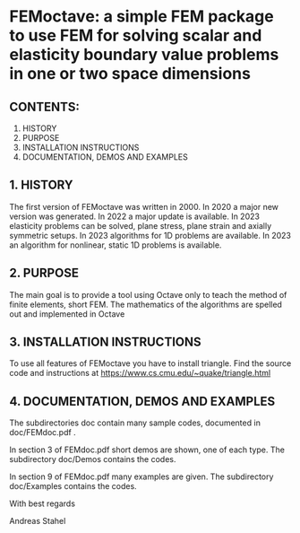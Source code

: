 # FEMoctave: a simple FEM package to use FEM for solving scalar and elasticity boundary value problems in one or two space dimensions

## CONTENTS:

1. HISTORY
2. PURPOSE
3. INSTALLATION INSTRUCTIONS
4. DOCUMENTATION, DEMOS AND EXAMPLES

## 1. HISTORY
The first version of FEMoctave was written in 2000.
In 2020 a major new version was generated.
In 2022 a major update is available.
In 2023 elasticity problems can be solved, plane stress, plane strain and axially symmetric setups.
In 2023 algorithms for 1D problems are available.
In 2023 an algorithm for nonlinear, static 1D problems is available.

## 2. PURPOSE
The main goal is to provide a tool using Octave only to teach the method of finite elements, short FEM.
The mathematics of the algorithms are spelled out and implemented in Octave

## 3. INSTALLATION INSTRUCTIONS
To use all features of FEMoctave you have to install triangle.
Find the source code and instructions at
https://www.cs.cmu.edu/~quake/triangle.html

## 4. DOCUMENTATION, DEMOS AND EXAMPLES
The subdirectories doc contain many sample codes, documented in doc/FEMdoc.pdf .

In section 3 of FEMdoc.pdf short demos are shown, one of each type.
The subdirectory doc/Demos contains the codes.

In section 9 of FEMdoc.pdf many examples are given.
The subdirectory doc/Examples contains the codes.

With best regards

Andreas Stahel
